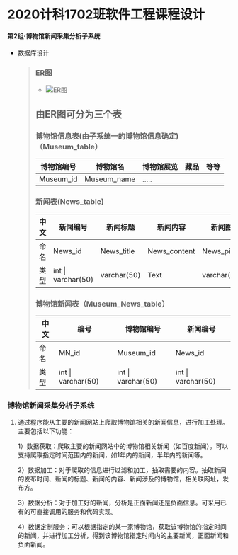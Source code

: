 # 2020计科1702班软件工程课程设计

#### 第2组·博物馆新闻采集分析子系统

+ 数据库设计

  > ### ER图
  >
  > + ![ER图](picture\ER图.png)
  >
  > 
  >
  > ## 由ER图可分为三个表
  >
  > ### 博物馆信息表(由子系统一的博物馆信息确定)（Museum_table）
  >
  > | 博物馆编号 | 博物馆名    | 博物馆展览 | 藏品 | 等等 |
  > | ---------- | ----------- | ---------- | ---- | ---- |
  > | Museum_id  | Museum_name | .....      |      |      |
  >
  > ### 新闻表(News_table)
  >
  > | 中文 | 新闻编号           | 新闻标题    | 新闻内容     | 新闻图片     | 新闻发布时间 | 发布方      |
  > | ---- | ------------------ | ----------- | ------------ | ------------ | ------------ | ----------- |
  > | 命名 | News_id            | News_title  | News_content | News_picture | Publish_time | Publisher   |
  > | 类型 | int \| varchar(50) | varchar(50) | Text         | varchar(50)  | datetime     | varchar(50) |
  >
  > ### 博物馆新闻表（Museum_News_table）
  >
  > | 中文 | 编号               | 博物馆编号         | 新闻编号           |
  > | ---- | ------------------ | ------------------ | ------------------ |
  > | 命名 | MN_id              | Museum_id          | News_id            |
  > | 类型 | int \| varchar(50) | int \| varchar(50) | int \| varchar(50) |

### 博物馆新闻采集分析子系统

1. 通过程序能从主要的新闻网站上爬取博物馆相关的新闻信息，进行加工处理。主要包括以下功能：

   1）数据获取：爬取主要的新闻网站中的博物馆相关新闻（如百度新闻）。可以支持爬取指定时间范围内的新闻，如1年内的新闻，半年内的新闻等。

   2）数据加工：对于爬取的信息进行过滤和加工，抽取需要的内容。抽取新闻的发布时间、新闻的标题、新闻的内容、新闻涉及的博物馆，相关联网址，发布方。

   3）数据分析：对于加工好的新闻，分析是正面新闻还是负面信息。可采用已有的可直接调用的服务和代码实现。

   4）数据定制服务：可以根据指定的某一家博物馆，获取该博物馆的指定时间的新闻，并进行加工分析，得到该博物馆指定时间内的主要新闻，正面新闻和负面新闻。